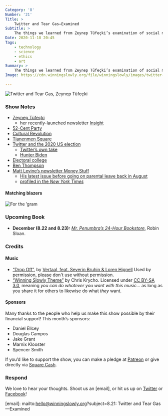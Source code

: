 ```yaml
---
Category: '8'
Number: '21'
Title: >
    Twitter and Tear Gas—Examined
Subtitle: >
    The things we learned from Zeynep Tüfeçki’s examination of social media and sociopolitical change. (We liked this book a <em>lot</em>.)
Date: 2020-11-18 20:45
Tags:
    - technology
    - science
    - ethics
    - art
Summary: >
    The things we learned from Zeynep Tüfeçki’s examination of social media and sociopolitical change. (We liked this book a lot.)
Image: https://cdn.winningslowly.org/file/winningslowly/images/twitter-and-tear-gas.jpg

---
```


![[<cite>Twitter and Tear Gas</cite>][book], Zeynep Tüfeçki](https://cdn.winningslowly.org/file/winningslowly/images/twitter-and-tear-gas.jpg)

[book]: https://www.twitterandteargas.org

### Show Notes

- [Zeynep Tüfeçki](https://en.wikipedia.org/wiki/Zeynep_Tufekci)
    - her recently-launched newsletter [Insight](https://zeynep.substack.com)
- [52-Cent Party](https://en.wikipedia.org/wiki/50_Cent_Party)
- [Cultural Revolution](https://en.wikipedia.org/wiki/Cultural_revolution)
- [Tianenmen Square](https://en.wikipedia.org/wiki/1989_Tiananmen_Square_protests)
- [Twitter and the 2020 US election](https://www.politico.com/news/2020/11/04/trump-claims-hes-up-big-as-race-tightens-433995)
    - [Twitter’s own take](https://blog.twitter.com/en_us/topics/company/2020/2020-election-update.html)
    - [Hunter Biden](https://www.politico.com/news/2020/11/08/obamagate-hunter-biden-laptop-434984)
- [Electoral college](https://en.wikipedia.org/wiki/Electoral_college)
- [Ben Thompson](https://stratechery.com)
- [Matt Levine’s newsletter Money Stuff](http://link.mail.bloombergbusiness.com/join/4wm/moneystuff-signup&hash=54223001ca3ffcf40f2629c25acea67a)
    - [His latest issue before going on parental leave back in August](https://www.bloomberg.com/opinion/articles/2020-08-11/goldman-loves-a-good-crisis)
    - [profiled in the <cite>New York Times</cite>](https://www.nytimes.com/2020/10/08/business/matt-levine-bloomberg.html)

#### Matching blazers

![For the ’gram](https://cdn.winningslowly.org/file/winningslowly/images/blazer-day.png)

### Upcoming Book

- <b>December (8.22 and 8.23):</b> [<cite>Mr. Penumbra’s 24-Hour Bookstore</cite>](https://www.alibris.com/search/books/isbn/9781782391210), Robin Sloan.

### Credits

#### Music

- [“Drop Off”](https://vertaalofficial.bandcamp.com/track/drop-off-feat-severin-bruhin-loren-hignell), by [Vertaal, feat. Severin Bruhin & Loren Hignell](https://www.facebook.com/vertaalofficial) Used by permission, please don't use without permission.
- [“Winning Slowly Theme”](https://soundcloud.com/chriskrycho/winning-slowly) by Chris Krycho. Licensed under [CC BY-SA 3.0](https://creativecommons.org/licenses/by-sa/3.0/), meaning *you can do whatever you want with this music*… as long as you share it for others to likewise do what *they* want.

#### Sponsors

Many thanks to the people who help us make this show possible by their financial support! This month’s sponsors:

- Daniel Ellcey
- Douglas Campos
- Jake Grant
- Marnix Klooster
- Spencer Smith

If you’d like to support the show, you can make a pledge at <a href='https://www.patreon.com/winningslowly' rel='payment'>Patreon</a> or give directly via [Square Cash](https://cash.me/$winningslowly).

### Respond

We love to hear your thoughts. Shoot us an [email], or hit us up on [Twitter](https://www.twitter.com/winningslowly) or [Facebook](https://www.facebook.com/winningslowlypodcast)!

[email]: mailto:hello@winningslowly.org?subject=8.21: Twitter and Tear Gas—Examined

